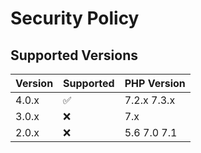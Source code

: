 # Security Policy

## Supported Versions

| Version | Supported          | PHP Version | 
| ------- | ------------------ | ------------
| 4.0.x   | :white_check_mark: | 7.2.x 7.3.x |
| 3.0.x   | :x:                | 7.x |
| 2.0.x   | :x:                | 5.6 7.0 7.1  | 

